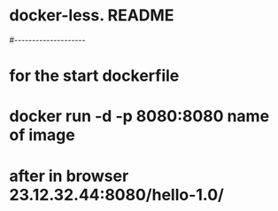 # docker-less. README
#--------------------
# for the start dockerfile
# docker run -d -p 8080:8080 name of image
# after in browser 23.12.32.44:8080/hello-1.0/
